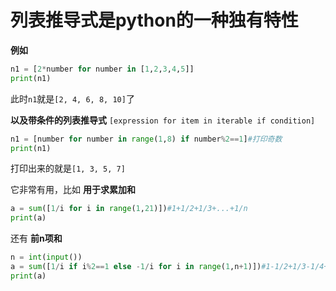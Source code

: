 # 列表推导式是python的一种独有特性

**例如**
```python
n1 = [2*number for number in [1,2,3,4,5]]
print(n1)
```
此时`n1`就是`[2, 4, 6, 8, 10]`了

**以及带条件的列表推导式**
`[expression for item in iterable if condition]`
```python
n1 = [number for number in range(1,8) if number%2==1]#打印奇数
print(n1)
```
打印出来的就是`[1, 3, 5, 7]`

它非常有用，比如
**用于求累加和**
```python
a = sum([1/i for i in range(1,21)])#1+1/2+1/3+...+1/n
print(a)
```
还有
**前n项和**
```python
n = int(input())
a = sum([1/i if i%2==1 else -1/i for i in range(1,n+1)])#1-1/2+1/3-1/4+1/5-1/6+...
print(a)
```
